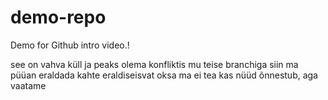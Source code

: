 # demo-repo
Demo for Github intro video.!

see on vahva küll ja peaks olema konfliktis mu teise branchiga
siin ma püüan eraldada kahte eraldiseisvat oksa
ma ei tea kas nüüd õnnestub, aga vaatame
